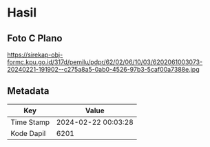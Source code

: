# Hasil

## Foto C Plano

https://sirekap-obj-formc.kpu.go.id/317d/pemilu/pdpr/62/02/06/10/03/6202061003073-20240221-191902--c275a8a5-0ab0-4526-97b3-5caf00a7388e.jpg


## Metadata

| Key        | Value               |
| ---------- | ------------------- |
| Time Stamp | 2024-02-22 00:03:28 |
| Kode Dapil | 6201                |



